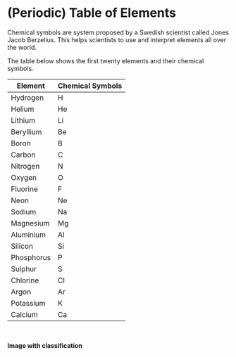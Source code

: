 # (Periodic) Table of Elements

Chemical symbols are system proposed by a Swedish scientist called Jones Jacob Berzelius. This helps scientists to use and interpret elements all over the world.

The table below shows the first twenty elements and their chemical symbols.

|Element | Chemical Symbols|
| -- | -- |
|Hydrogen | H |
| Helium | He |
| Lithium | Li |
| Beryllium  | Be |
| Boron|B |
| Carbon | C |
| Nitrogen| N |
| Oxygen  | O |
| Fluorine| F |
| Neon | Ne |
| Sodium | Na |
| Magnesium|Mg |
| Aluminium| Al |
| Silicon | Si |
| Phosphorus | P |
| Sulphur| S |
| Chlorine  | Cl |
| Argon| Ar|
| Potassium| K |
| Calcium| Ca |

<br>

**Image with classification**

